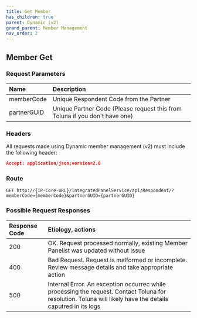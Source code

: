```yaml
---
title: Get Member
has_children: true
parent: Dynamic (v2)
grand_parent: Member Management
nav_order: 2
---
```




## Member Get

### Request Parameters

| Name | Description |
| :--- | :--- |
| memberCode | Unique Respondent Code from the Partner |
| partnerGUID | Unique Partner Code (Please request this from Toluna if you don't have one) |


### Headers

All requests made using Dynamic member management (v2) must include the following header:
```json
Accept: application/json;version=2.0
```

### Route
```plaintext
GET http://{IP-Core-URL}/IntegratedPanelService/api/Respondent/?memberCode={memberCode}&partnerGUID={partnerGUID}
```

### Possible Request Responses

| Response Code | Etiology, actions |
| :--- | :--- |
| 200 | OK. Request processed normally, existing Member Panelist was updated without issue |
| 400 | Bad Request. Request is malformed or incomplete. Review message details and take appropriate action |
| 500 | Internal Error. An exception occurrec while processing the request. Contact Toluna for resolution. Toluna will likely have the details caputred in its logs |

